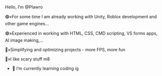 Hello, I’m @Plawro

🟢»For some time I am already working with Unity, Roblox development and other game engines...

🟣»Experienced in working with HTML, CSS, CMD scripting, VS forms apps, AI image making,...

🔵»Simplifying and optimizing projects - more FPS, more fun

🔴»I like scary stuff m8

- 🌱 I’m currently learning coding ig

<!---
Plawro is ✨ special ✨ because his `README.md` appears on his GitHub profile.
--->
